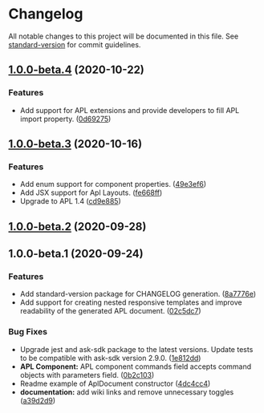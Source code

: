 # Changelog

All notable changes to this project will be documented in this file. See [standard-version](https://github.com/conventional-changelog/standard-version) for commit guidelines.

## [1.0.0-beta.4](https://github.com/alexa-labs/ask-sdk-jsx-for-apl/compare/v1.0.0-beta.3...v1.0.0-beta.4) (2020-10-22)


### Features

* Add support for APL extensions and provide developers to fill APL import property. ([0d69275](https://github.com/alexa-labs/ask-sdk-jsx-for-apl/commit/0d69275660c52f56a6fc0160e6178e7e8c7484a6))

## [1.0.0-beta.3](https://github.com/alexa-labs/ask-sdk-jsx-for-apl/compare/v1.0.0-beta.2...v1.0.0-beta.3) (2020-10-16)


### Features

* Add enum support for component properties. ([49e3ef6](https://github.com/alexa-labs/ask-sdk-jsx-for-apl/commit/49e3ef6b3638cbb73a41a38121a293424f6ea6df))
* Add JSX support for Apl Layouts. ([fe668ff](https://github.com/alexa-labs/ask-sdk-jsx-for-apl/commit/fe668ff5fd1c658328858d079b087bbff1bffbf8))
* Upgrade to APL 1.4 ([cd9e885](https://github.com/alexa-labs/ask-sdk-jsx-for-apl/commit/cd9e885f6ae2ad26d207bb034a48248b541023d4))

## [1.0.0-beta.2](https://github.com/alexa-labs/ask-sdk-jsx-for-apl/compare/v1.0.0-beta.1...v1.0.0-beta.2) (2020-09-28)

## 1.0.0-beta.1 (2020-09-24)


### Features

* Add standard-version package for CHANGELOG generation. ([8a7776e](https://github.com/alexa-labs/ask-sdk-jsx-for-apl/commit/8a7776e699025787c009929ec1275e7aa8df936a))
* Add support for creating nested responsive templates and improve readability of the generated APL document. ([02c5dc7](https://github.com/alexa-labs/ask-sdk-jsx-for-apl/commit/02c5dc7870c1ba435c00f787e419958cf4b68255))


### Bug Fixes

* Upgrade jest and ask-sdk package to the latest versions. Update tests to be compatible with ask-sdk version 2.9.0. ([1e812dd](https://github.com/alexa-labs/ask-sdk-jsx-for-apl/commit/1e812ddd09b020a0a058f31ffc9627dd3f3bef70))
* **APL Component:** APL component commands field accepts command objects with parameters field. ([0b2c103](https://github.com/alexa-labs/ask-sdk-jsx-for-apl/commit/0b2c10371ad95be088c8c4a8fce85f90c64265aa))
* Readme example of AplDocument constructor ([4dc4cc4](https://github.com/alexa-labs/ask-sdk-jsx-for-apl/commit/4dc4cc404fb9f9276dda469eb86e03b6d08b0c9c))
* **documentation:** add wiki links and remove unnecessary toggles ([a39d2d9](https://github.com/alexa-labs/ask-sdk-jsx-for-apl/commit/a39d2d990880f11c73fe26fa0afc26c235f780b8))
